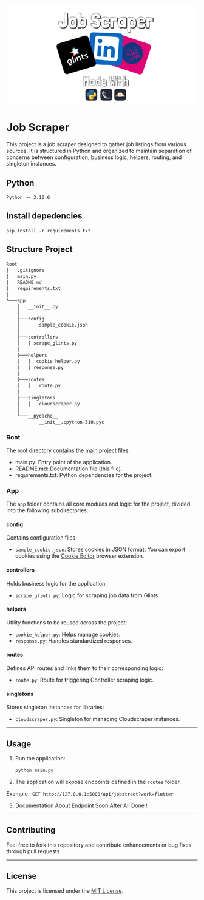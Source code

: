 ![poster](/image/poster.webp "poster")

# Job Scraper

This project is a job scraper designed to gather job listings from various sources. It is structured in Python and organized to maintain separation of concerns between configuration, business logic, helpers, routing, and singleton instances.

## Python

```
Python >= 3.10.6
```

## Install depedencies

```
pip install -r requirements.txt
```

## Structure Project

```
Root
│   .gitignore
│   main.py
│   README.md
│   requirements.txt
│
└───app
    │   __init__.py
    │
    ├───config
    │       sample_cookie.json
    │
    ├───controllers
    │   | scrape_glints.py
    │
    ├───helpers
    │   |  cookie_helper.py
    │   │ response.py
    │
    ├───routes
    │   │   route.py
    │
    ├───singletons
    │   │   cloudscraper.py
    │
    └───__pycache__
            __init__.cpython-310.pyc
```

### Root

The root directory contains the main project files:

- main.py: Entry point of the application.
- README.md: Documentation file (this file).
- requirements.txt: Python dependencies for the project.

### App

The `app` folder contains all core modules and logic for the project, divided into the following subdirectories:

#### **config**

Contains configuration files:

- `sample_cookie.json`: Stores cookies in JSON format. You can export cookies using the [Cookie Editor](https://cookie-editor.cgagnier.ca/) browser extension.

#### **controllers**

Holds business logic for the application:

- `scrape_glints.py`: Logic for scraping job data from Glints.

#### **helpers**

Utility functions to be reused across the project:

- `cookie_helper.py`: Helps manage cookies.
- `response.py`: Handles standardized responses.

#### **routes**

Defines API routes and links them to their corresponding logic:

- `route.py`: Route for triggering Controller scraping logic.

#### **singletons**

Stores singleton instances for libraries:

- `cloudscraper.py`: Singleton for managing Cloudscraper instances.

---

## Usage

1. Run the application:

   ```bash
   python main.py
   ```

2. The application will expose endpoints defined in the `routes` folder.

Example : `GET http://127.0.0.1:5000/api/jobstreet?work=flutter`

3. Documentation About Endpoint Soon After All Done !

---

## Contributing

Feel free to fork this repository and contribute enhancements or bug fixes through pull requests.

---

## License

This project is licensed under the [MIT License](LICENSE).
